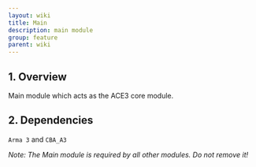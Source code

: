 ```yaml
---
layout: wiki
title: Main
description: main module
group: feature
parent: wiki
---
```


## 1. Overview

Main module which acts as the ACE3 core module.

## 2. Dependencies

`Arma 3` and `CBA_A3`

*Note: The Main module is required by all other modules. Do not remove it!*
